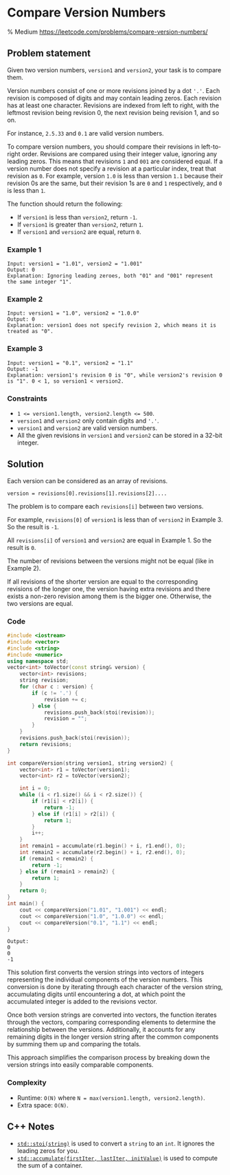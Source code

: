 # Compare Version Numbers
% Medium https://leetcode.com/problems/compare-version-numbers/
## Problem statement
 
Given two version numbers, `version1` and `version2`, your task is to compare them.

Version numbers consist of one or more revisions joined by a dot `'.'`. Each revision is composed of digits and may contain leading zeros. Each revision has at least one character. Revisions are indexed from left to right, with the leftmost revision being revision 0, the next revision being revision 1, and so on.

For instance, `2.5.33` and `0.1` are valid version numbers.

To compare version numbers, you should compare their revisions in left-to-right order. Revisions are compared using their integer value, ignoring any leading zeros. This means that revisions `1` and `001` are considered equal. If a version number does not specify a revision at a particular index, treat that revision as `0`. For example, version `1.0` is less than version `1.1` because their revision 0s are the same, but their revision 1s are `0` and `1` respectively, and `0` is less than `1`.

The function should return the following:

* If `version1` is less than `version2`, return `-1`.
* If `version1` is greater than `version2`, return `1`.
* If `version1` and `version2` are equal, return `0`. 

### Example 1
```text
Input: version1 = "1.01", version2 = "1.001"
Output: 0
Explanation: Ignoring leading zeroes, both "01" and "001" represent the same integer "1".
```

### Example 2
```text
Input: version1 = "1.0", version2 = "1.0.0"
Output: 0
Explanation: version1 does not specify revision 2, which means it is treated as "0".
```

### Example 3
```text
Input: version1 = "0.1", version2 = "1.1"
Output: -1
Explanation: version1's revision 0 is "0", while version2's revision 0 is "1". 0 < 1, so version1 < version2.
``` 

### Constraints

* `1 <= version1.length, version2.length <= 500`.
* `version1` and `version2` only contain digits and `'.'`.
* `version1` and `version2` are valid version numbers.
* All the given revisions in `version1` and `version2` can be stored in a 32-bit integer.

## Solution
Each version can be considered as an array of revisions.

```text
version = revisions[0].revisions[1].revisions[2]....
```
The problem is to compare each `revisions[i]` between two versions.

For example, `revisions[0]` of `version1` is less than of `version2` in Example 3. So the result is `-1`.

All `revisions[i]` of `version1` and `version2` are equal in Example 1. So the result is `0`.

The number of revisions between the versions might not be equal (like in Example 2). 

If all revisions of the shorter version are equal to the corresponding revisions of the longer one, the version having extra revisions and there exists a non-zero revision among them is the bigger one. Otherwise, the two versions are equal.

### Code

```cpp
#include <iostream>
#include <vector>
#include <string>
#include <numeric>
using namespace std;
vector<int> toVector(const string& version) {
    vector<int> revisions;
    string revision;
    for (char c : version) {
        if (c != '.') {
            revision += c;
        } else {
            revisions.push_back(stoi(revision));
            revision = "";
        }
    }
    revisions.push_back(stoi(revision));
    return revisions;
}

int compareVersion(string version1, string version2) { 
    vector<int> r1 = toVector(version1);    
    vector<int> r2 = toVector(version2);

    int i = 0;
    while (i < r1.size() && i < r2.size()) {
        if (r1[i] < r2[i]) {
            return -1;
        } else if (r1[i] > r2[i]) {
            return 1;
        }
        i++;
    }
    int remain1 = accumulate(r1.begin() + i, r1.end(), 0);
    int remain2 = accumulate(r2.begin() + i, r2.end(), 0);
    if (remain1 < remain2) {
        return -1;
    } else if (remain1 > remain2) {
        return 1;
    }
    return 0;
}
int main() {
    cout << compareVersion("1.01", "1.001") << endl;
    cout << compareVersion("1.0", "1.0.0") << endl;
    cout << compareVersion("0.1", "1.1") << endl;
}
```
```text
Output:
0
0
-1
```

This solution first converts the version strings into vectors of integers representing the individual components of the version numbers. This conversion is done by iterating through each character of the version string, accumulating digits until encountering a dot, at which point the accumulated integer is added to the revisions vector. 

Once both version strings are converted into vectors, the function iterates through the vectors, comparing corresponding elements to determine the relationship between the versions. Additionally, it accounts for any remaining digits in the longer version string after the common components by summing them up and comparing the totals. 

This approach simplifies the comparison process by breaking down the version strings into easily comparable components.

### Complexity
* Runtime: `O(N)` where `N = max(version1.length, version2.length)`.
* Extra space: `O(N)`.

## C++ Notes
* [`std::stoi(string)`](https://en.cppreference.com/w/cpp/string/basic_string/stol) is used to convert a `string` to an `int`. It ignores the leading zeros for you.
* [`std::accumulate(firstIter, lastIter, initValue)`](https://en.cppreference.com/w/cpp/algorithm/accumulate) is used to compute the sum of a container. 


